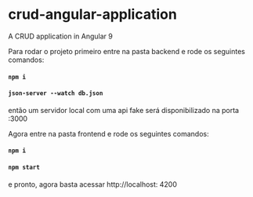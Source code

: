 # crud-angular-application
A CRUD application in Angular 9

Para rodar o projeto primeiro entre na pasta backend e rode os seguintes comandos:

#### `npm i `

#### `json-server --watch db.json`

então um servidor local com uma api fake será disponibilizado na porta :3000

Agora entre na pasta frontend e rode os seguintes comandos:

#### `npm i `

#### `npm start`

e pronto, agora basta acessar http://localhost: 4200
